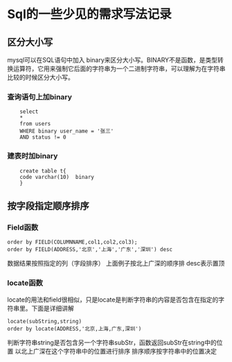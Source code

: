 # Sql的一些少见的需求写法记录

## 区分大小写

mysql可以在SQL语句中加入 binary来区分大小写。BINARY不是函数，是类型转换运算符，它用来强制它后面的字符串为一个二进制字符串，可以理解为在字符串比较的时候区分大小写。

### 查询语句上加binary

```
    select
    *
    from users
    WHERE binary user_name = '张三'
    AND status != 0
```

### 建表时加binary

```
    create table t{
    code varchar(10)  binary
    }
```

## 按字段指定顺序排序 
### Field函数

```
order by FIELD(COLUMNNAME,col1,col2,col3);
order by FIELD(ADDRESS,'北京','上海','广东','深圳') desc
```
数据结果按照指定的列（字段排序） 上面例子按北上广深的顺序排 desc表示置顶

### locate函数
locate的用法和field很相似，只是locate是判断字符串的内容是否包含在指定的字符串里。下面是详细讲解
```
locate(subString,string)
order by locate(ADDRESS,'北京,上海,广东,深圳')
```
判断字符串string是否包含另一个字符串subStr，函数返回subStr在string中的位置
以北上广深在这个字符串中的位置进行排序 排序顺序按字符串中的位置决定

